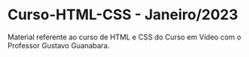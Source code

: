 # Curso-HTML-CSS - Janeiro/2023

Material referente ao curso de HTML e CSS do Curso em Vídeo com o Professor Gustavo Guanabara.
